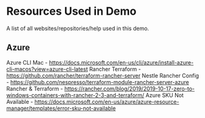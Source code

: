 # Resources Used in Demo
A list of all websites/repositories/help used in this demo.

## Azure
Azure CLI Mac - https://docs.microsoft.com/en-us/cli/azure/install-azure-cli-macos?view=azure-cli-latest
Rancher Terraform - https://github.com/rancher/terraform-rancher-server
Nestle Rancher Config - https://github.com/nespresso/terraform-module-rancher-server-azure
Rancher & Terraform - https://rancher.com/blog/2019/2019-10-17-zero-to-windows-containers-with-rancher-2-3-and-terraform/
Azure SKU Not Available - https://docs.microsoft.com/en-us/azure/azure-resource-manager/templates/error-sku-not-available